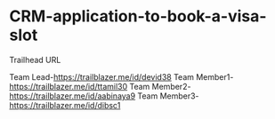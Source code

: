 # CRM-application-to-book-a-visa-slot

Trailhead URL

Team Lead-https://trailblazer.me/id/devid38
Team Member1-https://trailblazer.me/id/ttamil30
Team Member2-https://trailblazer.me/id/aabinaya9
Team Member3-https://trailblazer.me/id/dibsc1
